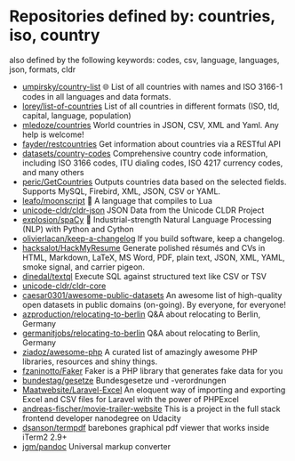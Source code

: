 # Repositories defined by: countries, iso, country

also defined by the following keywords: codes, csv, language, languages, json, formats, cldr

- [umpirsky/country-list](https://github.com/umpirsky/country-list)
  :globe_with_meridians: List of all countries with names and ISO 3166-1 codes in all languages and data formats.
- [lorey/list-of-countries](https://github.com/lorey/list-of-countries)
  List of all countries in different formats (ISO, tld, capital, language, population)
- [mledoze/countries](https://github.com/mledoze/countries)
  World countries in JSON, CSV, XML and Yaml. Any help is welcome!
- [fayder/restcountries](https://github.com/fayder/restcountries)
  Get information about countries via a RESTful API
- [datasets/country-codes](https://github.com/datasets/country-codes)
  Comprehensive country code information, including ISO 3166 codes, ITU dialing codes, ISO 4217 currency codes, and many others
- [peric/GetCountries](https://github.com/peric/GetCountries)
  Outputs countries data based on the selected fields. Supports MySQL, Firebird, XML, JSON, CSV or YAML.
- [leafo/moonscript](https://github.com/leafo/moonscript)
  :crescent_moon: A language that compiles to Lua
- [unicode-cldr/cldr-json](https://github.com/unicode-cldr/cldr-json)
  JSON Data from the Unicode CLDR Project
- [explosion/spaCy](https://github.com/explosion/spaCy)
  💫 Industrial-strength Natural Language Processing (NLP) with Python and Cython
- [olivierlacan/keep-a-changelog](https://github.com/olivierlacan/keep-a-changelog)
  If you build software, keep a changelog.
- [hacksalot/HackMyResume](https://github.com/hacksalot/HackMyResume)
  Generate polished résumés and CVs in HTML, Markdown, LaTeX, MS Word, PDF, plain text, JSON, XML, YAML, smoke signal, and carrier pigeon.
- [dinedal/textql](https://github.com/dinedal/textql)
  Execute SQL against structured text like CSV or TSV
- [unicode-cldr/cldr-core](https://github.com/unicode-cldr/cldr-core)
- [caesar0301/awesome-public-datasets](https://github.com/caesar0301/awesome-public-datasets)
  An awesome list of high-quality open datasets in public domains (on-going). By everyone, for everyone!
- [azproduction/relocating-to-berlin](https://github.com/azproduction/relocating-to-berlin)
  Q&A about relocating to Berlin, Germany
- [germanitjobs/relocating-to-berlin](https://github.com/germanitjobs/relocating-to-berlin)
  Q&A about relocating to Berlin, Germany
- [ziadoz/awesome-php](https://github.com/ziadoz/awesome-php)
  A curated list of amazingly awesome PHP libraries, resources and shiny things.
- [fzaninotto/Faker](https://github.com/fzaninotto/Faker)
  Faker is a PHP library that generates fake data for you
- [bundestag/gesetze](https://github.com/bundestag/gesetze)
  Bundesgesetze und -verordnungen
- [Maatwebsite/Laravel-Excel](https://github.com/Maatwebsite/Laravel-Excel)
  An eloquent way of importing and exporting Excel and CSV files  for Laravel with the power of PHPExcel
- [andreas-fischer/movie-trailer-website](https://github.com/andreas-fischer/movie-trailer-website)
  This is a project in the full stack frontend developer nanodegree on Udacity
- [dsanson/termpdf](https://github.com/dsanson/termpdf)
  barebones graphical pdf viewer that works inside iTerm2 2.9+
- [jgm/pandoc](https://github.com/jgm/pandoc)
  Universal markup converter
